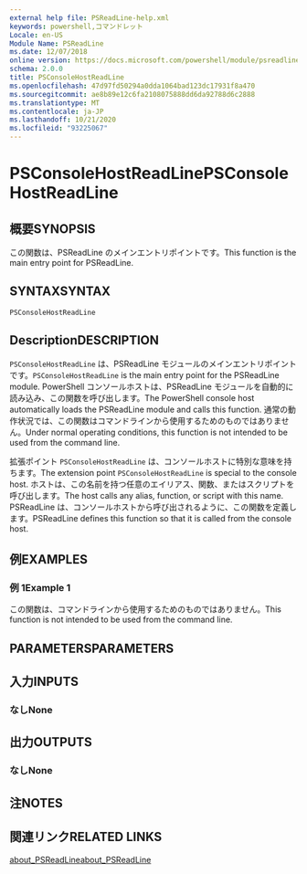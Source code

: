```yaml
---
external help file: PSReadLine-help.xml
keywords: powershell,コマンドレット
Locale: en-US
Module Name: PSReadLine
ms.date: 12/07/2018
online version: https://docs.microsoft.com/powershell/module/psreadline/psconsolehostreadline?view=powershell-7&WT.mc_id=ps-gethelp
schema: 2.0.0
title: PSConsoleHostReadLine
ms.openlocfilehash: 47d97fd50294a0dda1064bad123dc17931f8a470
ms.sourcegitcommit: ae8b89e12c6fa2108075888dd6da92788d6c2888
ms.translationtype: MT
ms.contentlocale: ja-JP
ms.lasthandoff: 10/21/2020
ms.locfileid: "93225067"
---
```

# <span data-ttu-id="08618-103">PSConsoleHostReadLine</span><span class="sxs-lookup"><span data-stu-id="08618-103">PSConsoleHostReadLine</span></span>

## <span data-ttu-id="08618-104">概要</span><span class="sxs-lookup"><span data-stu-id="08618-104">SYNOPSIS</span></span>
<span data-ttu-id="08618-105">この関数は、PSReadLine のメインエントリポイントです。</span><span class="sxs-lookup"><span data-stu-id="08618-105">This function is the main entry point for PSReadLine.</span></span>

## <span data-ttu-id="08618-106">SYNTAX</span><span class="sxs-lookup"><span data-stu-id="08618-106">SYNTAX</span></span>

```
PSConsoleHostReadLine
```

## <span data-ttu-id="08618-107">Description</span><span class="sxs-lookup"><span data-stu-id="08618-107">DESCRIPTION</span></span>

<span data-ttu-id="08618-108">`PSConsoleHostReadLine` は、PSReadLine モジュールのメインエントリポイントです。</span><span class="sxs-lookup"><span data-stu-id="08618-108">`PSConsoleHostReadLine` is the main entry point for the PSReadLine module.</span></span> <span data-ttu-id="08618-109">PowerShell コンソールホストは、PSReadLine モジュールを自動的に読み込み、この関数を呼び出します。</span><span class="sxs-lookup"><span data-stu-id="08618-109">The PowerShell console host automatically loads the PSReadLine module and calls this function.</span></span> <span data-ttu-id="08618-110">通常の動作状況では、この関数はコマンドラインから使用するためのものではありません。</span><span class="sxs-lookup"><span data-stu-id="08618-110">Under normal operating conditions, this function is not intended to be used from the command line.</span></span>

<span data-ttu-id="08618-111">拡張ポイント `PSConsoleHostReadLine` は、コンソールホストに特別な意味を持ちます。</span><span class="sxs-lookup"><span data-stu-id="08618-111">The extension point `PSConsoleHostReadLine` is special to the console host.</span></span> <span data-ttu-id="08618-112">ホストは、この名前を持つ任意のエイリアス、関数、またはスクリプトを呼び出します。</span><span class="sxs-lookup"><span data-stu-id="08618-112">The host calls any alias, function, or script with this name.</span></span> <span data-ttu-id="08618-113">PSReadLine は、コンソールホストから呼び出されるように、この関数を定義します。</span><span class="sxs-lookup"><span data-stu-id="08618-113">PSReadLine defines this function so that it is called from the console host.</span></span>

## <span data-ttu-id="08618-114">例</span><span class="sxs-lookup"><span data-stu-id="08618-114">EXAMPLES</span></span>

### <span data-ttu-id="08618-115">例 1</span><span class="sxs-lookup"><span data-stu-id="08618-115">Example 1</span></span>

<span data-ttu-id="08618-116">この関数は、コマンドラインから使用するためのものではありません。</span><span class="sxs-lookup"><span data-stu-id="08618-116">This function is not intended to be used from the command line.</span></span>

## <span data-ttu-id="08618-117">PARAMETERS</span><span class="sxs-lookup"><span data-stu-id="08618-117">PARAMETERS</span></span>

## <span data-ttu-id="08618-118">入力</span><span class="sxs-lookup"><span data-stu-id="08618-118">INPUTS</span></span>

### <span data-ttu-id="08618-119">なし</span><span class="sxs-lookup"><span data-stu-id="08618-119">None</span></span>

## <span data-ttu-id="08618-120">出力</span><span class="sxs-lookup"><span data-stu-id="08618-120">OUTPUTS</span></span>

### <span data-ttu-id="08618-121">なし</span><span class="sxs-lookup"><span data-stu-id="08618-121">None</span></span>

## <span data-ttu-id="08618-122">注</span><span class="sxs-lookup"><span data-stu-id="08618-122">NOTES</span></span>

## <span data-ttu-id="08618-123">関連リンク</span><span class="sxs-lookup"><span data-stu-id="08618-123">RELATED LINKS</span></span>

[<span data-ttu-id="08618-124">about_PSReadLine</span><span class="sxs-lookup"><span data-stu-id="08618-124">about_PSReadLine</span></span>](./About/about_PSReadLine.md)

